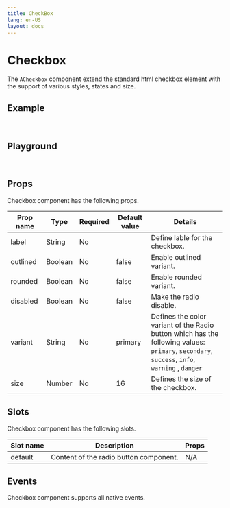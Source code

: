 ```yaml
---
title: CheckBox
lang: en-US
layout: docs
---
```


<script setup lang="ts">
import { ACheckbox} from '../../src/'
import { ACheckboxMeta } from '../../src/components/ACheckbox/ACheckbox.meta'
import PG from '../../src/playground/PG.vue'
import { ref } from 'vue'
const v=ref(true);
</script>

# Checkbox

The <code>ACheckbox</code> component extend the standard html checkbox element with the support of various styles, states and size.

## Example

<br/>

<ACheckbox variant="info" />
<ACheckbox variant="info" outlined
 />
 <ACheckbox variant="info" outlined disabled
 />
 <ACheckbox variant="info" outlined disabled v-model=v
 />
 <ACheckbox variant="info" rounded 
 />
 
 <ACheckbox variant="info" rounded outlined
 />
 <ACheckbox variant="info" rounded disabled
 />
 <ACheckbox variant="info" rounded outlined disabled v-model=v
 />

## Playground

<br/>

  <div>
    <PG :comp="ACheckbox" :comp-meta="ACheckboxMeta">
      <template #default="{ vModels }">
        <ACheckbox v-bind="vModels" />
      </template>
    </PG>
  </div>

## Props

Checkbox component has the following props.

| Prop name | Type    | Required | Default value | Details                                                                                                                                                                                                              |
| --------- | ------- | -------- | ------------- | -------------------------------------------------------------------------------------------------------------------------------------------------------------------------------------------------------------------- |
| label     | String  | No       |               | Define lable for the checkbox.                                                                                                                                                                                       |
| outlined  | Boolean | No       | false         | Enable outlined variant.                                                                                                                                                                                             |
| rounded   | Boolean | No       | false         | Enable rounded variant.                                                                                                                                                                                              |
| disabled  | Boolean | No       | false         | Make the radio disable.                                                                                                                                                                                              |
| variant   | String  | No       | primary       | Defines the color variant of the Radio button which has the following values: <br> <code>primary</code>, <code>secondary</code>, <code>success</code>, <code>info</code>, <code>warning</code> , <code>danger</code> |
| size      | Number  | No       | 16            | Defines the size of the checkbox.                                                                                                                                                                                    |

## Slots

Checkbox component has the following slots.

| Slot name | Description                            | Props |
| --------- | -------------------------------------- | ----- |
| default   | Content of the radio button component. | N/A   |

## Events

Checkbox component supports all native events.
